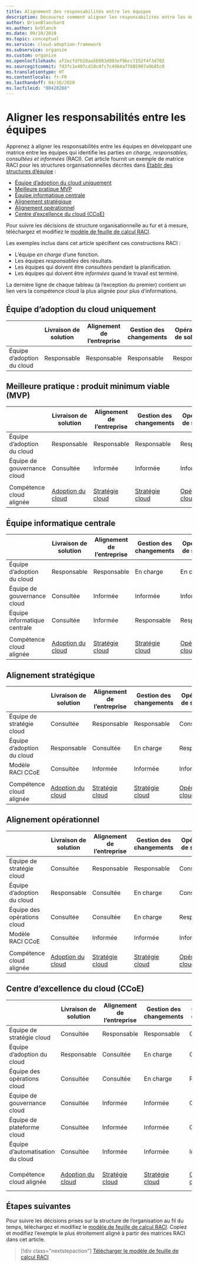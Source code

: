 ```yaml
---
title: Alignement des responsabilités entre les équipes
description: Découvrez comment aligner les responsabilités entre les équipes en développant une matrice qui identifie les parties en charge, responsables, consultées et informées (RACI).
author: BrianBlanchard
ms.author: brblanch
ms.date: 09/10/2019
ms.topic: conceptual
ms.service: cloud-adoption-framework
ms.subservice: organize
ms.custom: organize
ms.openlocfilehash: af2ecfdfb10aa56993d893ef9bcc7152f4f3d702
ms.sourcegitcommit: 7d3fc1e407cd18c4fc7c4964a77885907a9b85c0
ms.translationtype: HT
ms.contentlocale: fr-FR
ms.lasthandoff: 04/16/2020
ms.locfileid: "80428288"
---
```

<!-- cSpell:ignore ccoe -->

# <a name="align-responsibilities-across-teams"></a>Aligner les responsabilités entre les équipes

Apprenez à aligner les responsabilités entre les équipes en développant une matrice entre les équipes qui identifie les parties *en charge, responsables, consultées et informées* (RACI). Cet article fournit un exemple de matrice RACI pour les structures organisationnelles décrites dans [Établir des structures d’équipe](./organization-structures.md) :

- [Équipe d’adoption du cloud uniquement](#cloud-adoption-team-only)
- [Meilleure pratique MVP](#best-practice-minimum-viable-product-mvp)
- [Équipe informatique centrale](#central-it)
- [Alignement stratégique](#strategic-alignment)
- [Alignement opérationnel](#operational-alignment)
- [Centre d’excellence du cloud (CCoE)](#cloud-center-of-excellence-ccoe)

Pour suivre les décisions de structure organisationnelle au fur et à mesure, téléchargez et modifiez le [modèle de feuille de calcul RACI](https://archcenter.blob.core.windows.net/cdn/fusion/management/raci-template.xlsx).

Les exemples inclus dans cet article spécifient ces constructions RACI :

- L’équipe *en charge* d’une fonction.
- Les équipes *responsables* des résultats.
- Les équipes qui doivent être *consultées* pendant la planification.
- Les équipes qui doivent être *informées* quand le travail est terminé.

La dernière ligne de chaque tableau (à l’exception du premier) contient un lien vers la compétence cloud la plus alignée pour plus d’informations.

## <a name="cloud-adoption-team-only"></a>Équipe d’adoption du cloud uniquement

|  |Livraison de solution  |Alignement de l’entreprise  |Gestion des changements  |Opérations de solution  |Gouvernance |Maturité de plateforme  |Opérations de plateforme  |Automatisation de plateforme  |
|---------|---------|---------|---------|---------|---------|---------|---------|---------|
|Équipe d’adoption du cloud |Responsable|Responsable|Responsable|Responsable|Responsable|Responsable|Responsable|Responsable|

## <a name="best-practice-minimum-viable-product-mvp"></a>Meilleure pratique : produit minimum viable (MVP)

|  |Livraison de solution  |Alignement de l’entreprise  |Gestion des changements  |Opérations de solution  |Gouvernance |Maturité de plateforme  |Opérations de plateforme  |Automatisation de plateforme  |
|---------|---------|---------|---------|---------|---------|---------|---------|---------|
|Équipe d’adoption du cloud|Responsable|Responsable|Responsable|Responsable|Consultée|Consultée|Consultée|Informée|
|Équipe de gouvernance cloud|Consultée|Informée|Informée|Informée|Responsable|Responsable|Responsable|Responsable|
||||||||||
|Compétence cloud alignée|[Adoption du cloud](./cloud-adoption.md)|[Stratégie cloud](./cloud-strategy.md)|[Stratégie cloud](./cloud-strategy.md)|[Opérations cloud](./cloud-operations.md)|[CCoE](./cloud-center-of-excellence.md)-[Gouvernance cloud](./cloud-governance.md)|[CCoE](./cloud-center-of-excellence.md)-[Plateforme cloud](./cloud-platform.md)|[CCoE](./cloud-center-of-excellence.md)-[Plateforme cloud](./cloud-platform.md)|[CCoE](./cloud-center-of-excellence.md)-[Automatisation du cloud](./cloud-automation.md)|

## <a name="central-it"></a>Équipe informatique centrale

| |Livraison de solution  |Alignement de l’entreprise  |Gestion des changements  |Opérations de solution  |Gouvernance |Maturité de plateforme  |Opérations de plateforme  |Automatisation de plateforme  |
|---------|---------|---------|---------|---------|---------|---------|---------|---------|
|Équipe d’adoption du cloud  |Responsable|Responsable|En charge    |En charge|Informée   |Informée   |Informée   |Informée   |
|Équipe de gouvernance cloud|Consultée  |Informée   |Informée   |Informée   |Responsable|Consultée  |En charge|Informée   |
|Équipe informatique centrale           |Consultée  |Informée   |Responsable   |Responsable   |En charge  |Responsable|Responsable|Responsable|
||||||||||
|Compétence cloud alignée|[Adoption du cloud](./cloud-adoption.md)|[Stratégie cloud](./cloud-strategy.md)|[Stratégie cloud](./cloud-strategy.md)|[Opérations cloud](./cloud-operations.md)|[Gouvernance cloud](./cloud-governance.md)|[Équipe informatique centrale](./central-it.md)|[Équipe informatique centrale](./central-it.md)|[Équipe informatique centrale](./central-it.md)|

## <a name="strategic-alignment"></a>Alignement stratégique

|  |Livraison de solution  |Alignement de l’entreprise  |Gestion des changements  |Opérations de solution  |Gouvernance |Maturité de plateforme  |Opérations de plateforme  |Automatisation de plateforme  |
|---------|---------|---------|---------|---------|---------|---------|---------|---------|
|Équipe de stratégie cloud  |Consultée  |Responsable|Responsable|Consultée  |Consultée  |Informée   |Informée   |Informée   |
|Équipe d’adoption du cloud  |Responsable|Consultée  |En charge|Responsable|Informée   |Informée   |Informée   |Informée   |
|Modèle RACI CCoE      |Consultée  |Informée   |Informée   |Informée   |Responsable|Responsable|Responsable|Responsable|
||||||||||
|Compétence cloud alignée|[Adoption du cloud](./cloud-adoption.md)|[Stratégie cloud](./cloud-strategy.md)|[Stratégie cloud](./cloud-strategy.md)|[Opérations cloud](./cloud-operations.md)|[CCoE](./cloud-center-of-excellence.md)-[Gouvernance cloud](./cloud-governance.md)|[CCoE](./cloud-center-of-excellence.md)-[Plateforme cloud](./cloud-platform.md)|[CCoE](./cloud-center-of-excellence.md)-[Plateforme cloud](./cloud-platform.md)|[CCoE](./cloud-center-of-excellence.md)-[Automatisation du cloud](./cloud-automation.md)|

## <a name="operational-alignment"></a>Alignement opérationnel

|  |Livraison de solution  |Alignement de l’entreprise  |Gestion des changements  |Opérations de solution  |Gouvernance |Maturité de plateforme  |Opérations de plateforme  |Automatisation de plateforme  |
|---------|---------|---------|---------|---------|---------|---------|---------|---------|
|Équipe de stratégie cloud  |Consultée  |Responsable|Responsable|Consultée  |Consultée  |Informée   |Informée   |Informée   |
|Équipe d’adoption du cloud  |Responsable|Consultée  |En charge|Consultée  |Informée   |Informée   |Informée   |Informée   |
|Équipe des opérations cloud|Consultée  |Consultée  |En charge|Responsable|Consultée  |Informée   |Responsable|Consultée  |
|Modèle RACI CCoE      |Consultée  |Informée   |Informée   |Informée   |Responsable|Responsable|En charge|Responsable|
||||||||||
|Compétence cloud alignée|[Adoption du cloud](./cloud-adoption.md)|[Stratégie cloud](./cloud-strategy.md)|[Stratégie cloud](./cloud-strategy.md)|[Opérations cloud](./cloud-operations.md)|[CCoE](./cloud-center-of-excellence.md)-[Gouvernance cloud](./cloud-governance.md)|[CCoE](./cloud-center-of-excellence.md)-[Plateforme cloud](./cloud-platform.md)|[CCoE](./cloud-center-of-excellence.md)-[Plateforme cloud](./cloud-platform.md)|[CCoE](./cloud-center-of-excellence.md)-[Automatisation du cloud](./cloud-automation.md)|

## <a name="cloud-center-of-excellence-ccoe"></a>Centre d’excellence du cloud (CCoE)

|  |Livraison de solution  |Alignement de l’entreprise  |Gestion des changements  |Opérations de solution  |Gouvernance |Maturité de plateforme  |Opérations de plateforme  |Automatisation de plateforme  |
|---------|---------|---------|---------|---------|---------|---------|---------|---------|
|Équipe de stratégie cloud  |Consultée  |Responsable|Responsable|Consultée  |Consultée  |Informée   |Informée   |Informée   |
|Équipe d’adoption du cloud  |Responsable|Consultée  |En charge|Consultée  |Informée   |Informée   |Informée   |Informée   |
|Équipe des opérations cloud|Consultée  |Consultée  |En charge|Responsable|Consultée  |Informée   |Responsable|Consultée  |
|Équipe de gouvernance cloud|Consultée  |Informée   |Informée   |Consultée  |Responsable|Consultée  |En charge|Informée   |
|Équipe de plateforme cloud  |Consultée  |Informée   |Informée   |Consultée  |Consultée  |Responsable|En charge|En charge|
|Équipe d’automatisation du cloud|Consultée  |Informée   |Informée   |Informée   |Consultée  |En charge|En charge|Responsable|
||||||||||
|Compétence cloud alignée|[Adoption du cloud](./cloud-adoption.md)|[Stratégie cloud](./cloud-strategy.md)|[Stratégie cloud](./cloud-strategy.md)|[Opérations cloud](./cloud-operations.md)|[CCoE](./cloud-center-of-excellence.md)-[Gouvernance cloud](./cloud-governance.md)|[CCoE](./cloud-center-of-excellence.md)-[Plateforme cloud](./cloud-platform.md)|[CCoE](./cloud-center-of-excellence.md)-[Plateforme cloud](./cloud-platform.md)|[CCoE](./cloud-center-of-excellence.md)-[Automatisation du cloud](./cloud-automation.md)|

## <a name="next-steps"></a>Étapes suivantes

Pour suivre les décisions prises sur la structure de l’organisation au fil du temps, téléchargez et modifiez le [modèle de feuille de calcul RACI](https://archcenter.blob.core.windows.net/cdn/fusion/management/raci-template.xlsx). Copiez et modifiez l’exemple le plus étroitement aligné à partir des matrices RACI dans cet article.

> [!div class="nextstepaction"]
> [Télécharger le modèle de feuille de calcul RACI](https://archcenter.blob.core.windows.net/cdn/fusion/management/raci-template.xlsx)
